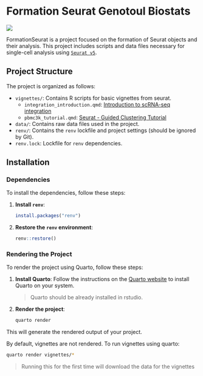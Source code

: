 # Formation Seurat Genotoul Biostats

![](https://www.genotoul.fr/wp-content/uploads/2017/01/Biostat_logo-rvb.png)


FormationSeurat is a project focused on the formation of Seurat objects and their analysis. This project includes scripts and data files necessary for single-cell analysis using [`Seurat v5`](https://satijalab.org/seurat/).

## Project Structure

The project is organized as follows:

- `vignettes/`: Contains R scripts for basic vignettes from seurat.
  - `integration_introduction.qmd`: [Introduction to scRNA-seq integration
](https://satijalab.org/seurat/articles/integration_introduction)
  - `pbmc3k_tutorial.qmd`: [Seurat - Guided Clustering Tutorial
](https://satijalab.org/seurat/articles/pbmc3k_tutorial)
- `data/`: Contains raw data files used in the project.
- `renv/`: Contains the `renv` lockfile and project settings (should be ignored by Git).
- `renv.lock`: Lockfile for `renv` dependencies.

## Installation

### Dependencies

To install the dependencies, follow these steps:

1. **Install `renv`**:
   ```r
   install.packages("renv")
   ```

2. **Restore the `renv` environment**:
   ```r
   renv::restore()
   ```


### Rendering the Project

To render the project using Quarto, follow these steps:

1. **Install Quarto**:
   Follow the instructions on the [Quarto website](https://quarto.org/docs/get-started/) to install Quarto on your system.

   > Quarto should be already installed in rstudio.

2. **Render the project**:
   ```sh
   quarto render 
   ```

This will generate the rendered output of your project.

By default, vignettes are not rendered. To run vignettes using quarto: 

```sh
quarto render vignettes/*
```


> Running this for the first time will download the data for the vignettes

